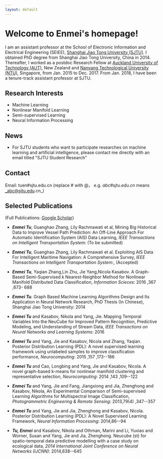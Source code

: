 ```yaml
---
layout: default
---
```


<!-- Text can be **bold**, _italic_, or ~~strikethrough~~.

[Link to another page](./another-page.html).

There should be whitespace between paragraphs.

There should be whitespace between paragraphs. We recommend including a README, or a file with information about your project. -->
# Welcome to Enmei's homepage!
I am an assistant professor at the School of Electronic Information and Electrical Engineering (SEIEE), [Shanghai Jiao Tong University (SJTU)](http://en.sjtu.edu.cn/). I obtained PhD degree from Shanghai Jiao Tong University, China in 2014.
	Thereafter, I worked as a postdoc Research Fellow at [Auckland University of Technology (AUT)](https://www.aut.ac.nz/), New Zealand and [Nanyang Technological University (NTU)](https://www.ntu.edu.sg), Singapore, from Jan. 2015 to Dec. 2017. From Jan. 2018, I have been a tenure-track assistant professor at SJTU.


## Research Interests
* Machine Learning
* Nonlinear Manifold Learning  
* Semi-supervised Learning
* Neural Information Processing

## News
*  For SJTU students who want to participate researches on machine learning and artificial intelligence, please contact me directly with an email titled "SJTU Student Research"


## Contact
Email: tuen#sjtu.edu.cn (replace # with @， e.g. _abc#sjtu.edu.cn_ means _abc@sjtu.edu.cn_)

## Selected Publications 
(Full Publications: [Google Scholar](https://scholar.google.com.sg/citations?user=TDg-0cQAAAAJ&hl=en))
* ***Enmei Tu***, Guanghao Zhang, Lily Rachmawati et al, Mining Big Historical Data to Improve Vessel Path Prediction: An Off-Line Approach For Automatic Identification System (AIS) Data Learning, _IEEE Transactions on Intelligent  Transportation System_: (To be submitted)

* ***Enmei Tu***, Guanghao Zhang, Lily Rachmawati et al. Exploiting AIS Data For Intelligent Maritime Navigation: A Comprehensive Survey, _IEEE Transactions on Intelligent Transportation System_:, (Accepted)

* ***Enmei Tu***, Yaqian Zhang,Lin Zhu, Jie Yang,Nicola Kasabov. A Graph-Based Semi-Supervised $k$ Nearest-Neighbor Method for Nonlinear Manifold Distributed Data Classification, _Information Scieces_: 2016 ,367 ,673- 688

* ***Enmei Tu***. Graph Based Machine Learning Algorithms Design and Its Application in Neural Network Research, PhD Thesis (In Chinese), Shanghai Jiao Tong University: 2014

* ***Enmei Tu*** and Kasabov, Nikola and Yang, Jie. Mapping Temporal Variables Into the NeuCube for Improved Pattern Recognition, Predictive Modeling, and Understanding of Stream Data, _IEEE Transactions on Neural Networks and  Learning Systems_: 2016

* ***Enmei Tu*** and Yang, Jie and Kasabov, Nicola and Zhang, Yaqian. Posterior Distribution Learning (PDL): A novel supervised learning framework using unlabeled samples to improve classification performance, _Neurocomputing_: 2015 ,157 ,173--186

* ***Enmei Tu*** and Cao, Longbing and Yang, Jie and Kasabov, Nicola. A novel graph-based k-means for nonlinear manifold clustering and representative selection, _Neurocomputing_: 2014 ,143 ,109--122

* ***Enmei Tu*** and Yang, Jie and Fang, Jiangxiong and Jia, Zhenghong and Kasabov, Nikola, An Experimental Comparison of Semi-supervised Learning Algorithms for Multispectral Image Classification, _Photogrammetric Engineering & Remote Sensing_: 2013,79(4) ,347--357

* ***Enmei Tu*** and Yang, Jie and Jia, Zhenghong and Kasabov, Nicola. Posterior Distribution Learning (PDL): A Novel Supervised Learning Framework, _Neural Information Processing_: 2014,86--94

* ***Tu, Enmei*** and Kasabov, Nikola and Othman, Marini and Li, Yuxiao and Worner, Susan and Yang, Jie and Jia, Zhenghong. Neucube (st) for spatio-temporal data predictive modelling with a case study on ecological data,  _2014 International Joint Conference on Neural Networks (IJCNN)_: 2014,638--645


<!-- ### Header 3

```js
// Javascript code with syntax highlighting.
var fun = function lang(l) {
  dateformat.i18n = require('./lang/' + l)
  return true;
}
```

```ruby
# Ruby code with syntax highlighting
GitHubPages::Dependencies.gems.each do |gem, version|
  s.add_dependency(gem, "= #{version}")
end
```

#### Header 4

*   This is an unordered list following a header.
*   This is an unordered list following a header.
*   This is an unordered list following a header.

##### Header 5

1.  This is an ordered list following a header.
2.  This is an ordered list following a header.
3.  This is an ordered list following a header.

###### Header 6

| head1        | head two          | three |
|:-------------|:------------------|:------|
| ok           | good swedish fish | nice  |
| out of stock | good and plenty   | nice  |
| ok           | good `oreos`      | hmm   |
| ok           | good `zoute` drop | yumm  |

### There's a horizontal rule below this.

* * *

### Here is an unordered list:

*   Item foo
*   Item bar
*   Item baz
*   Item zip

### And an ordered list:

1.  Item one
1.  Item two
1.  Item three
1.  Item four

### And a nested list:

- level 1 item
  - level 2 item
  - level 2 item
    - level 3 item
    - level 3 item
- level 1 item
  - level 2 item
  - level 2 item
  - level 2 item
- level 1 item
  - level 2 item
  - level 2 item
- level 1 item

### Small image

![Octocat](https://github.githubassets.com/images/icons/emoji/octocat.png)

### Large image

![Branching](https://guides.github.com/activities/hello-world/branching.png)


### Definition lists can be used with HTML syntax.

<dl>
<dt>Name</dt>
<dd>Godzilla</dd>
<dt>Born</dt>
<dd>1952</dd>
<dt>Birthplace</dt>
<dd>Japan</dd>
<dt>Color</dt>
<dd>Green</dd>
</dl> -->


<!-- ```
Long, single-line code blocks should not wrap. They should horizontally scroll if they are too long. This line should be long enough to demonstrate this.
```

```
The final element.
``` -->
